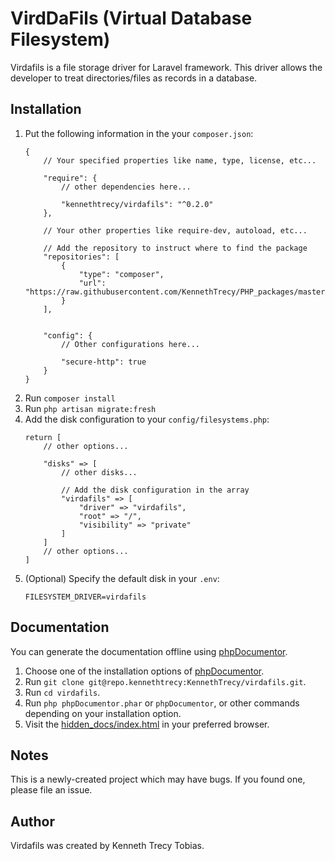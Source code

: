 # VirdDaFils (Virtual Database Filesystem)
Virdafils is a file storage driver for Laravel framework. This driver allows the developer to treat directories/files as records in a database.

## Installation
1. Put the following information in the your `composer.json`:
	```
	{
		// Your specified properties like name, type, license, etc...

		"require": {
			// other dependencies here...

			"kennethtrecy/virdafils": "^0.2.0"
		},

		// Your other properties like require-dev, autoload, etc...

		// Add the repository to instruct where to find the package
		"repositories": [
			{
				"type": "composer",
				"url": "https://raw.githubusercontent.com/KennethTrecy/PHP_packages/master"
			}
		],


		"config": {
			// Other configurations here...

			"secure-http": true
		}
	}
	```
2. Run `composer install`
3. Run `php artisan migrate:fresh`
4. Add the disk configuration to your `config/filesystems.php`:
	```
	return [
		// other options...

		"disks" => [
			// other disks...

			// Add the disk configuration in the array
			"virdafils" => [
				"driver" => "virdafils",
				"root" => "/",
				"visibility" => "private"
			]
		]
		// other options...
	]
	```
5. (Optional) Specify the default disk in your `.env`:
	```
	FILESYSTEM_DRIVER=virdafils
	```

## Documentation
You can generate the documentation offline using [phpDocumentor](https://docs.phpdoc.org/guide/getting-started/installing.html).
1. Choose one of the installation options of [phpDocumentor](https://docs.phpdoc.org/guide/getting-started/installing.html).
2. Run `git clone git@repo.kennethtrecy:KennethTrecy/virdafils.git`.
3. Run `cd virdafils`.
4. Run `php phpDocumentor.phar` or `phpDocumentor`, or other commands depending on your installation option.
5. Visit the [hidden_docs/index.html](hidden_docs/index.html) in your preferred browser.

## Notes
This is a newly-created project which may have bugs. If you found one, please file an issue.

## Author
Virdafils was created by Kenneth Trecy Tobias.
